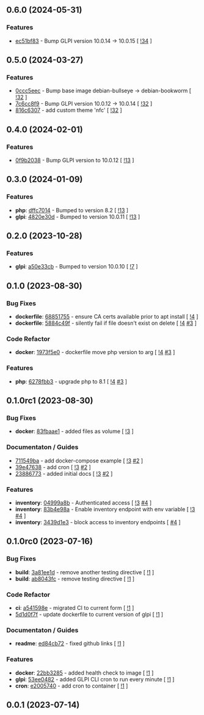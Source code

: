 ## 0.6.0 (2024-05-31)

### Features

- [ec51bf83](https://gitlab.com/nofusscomputing/projects/docker-glpi/-/commit/ec51bf8328a5be9f589b314a2c38b9c213127dcb) - Bump GLPI version 10.0.14 -> 10.0.15 [ [!34](https://gitlab.com/nofusscomputing/projects/docker-glpi/-/merge_requests/34) ]

## 0.5.0 (2024-03-27)

### Features

- [0ccc5eec](https://gitlab.com/nofusscomputing/projects/docker-glpi/-/commit/0ccc5eec3de8773fde1c9cbf0b85ecb3ce66d1c8) - Bump base image debian-bullseye -> debian-bookworm [ [!32](https://gitlab.com/nofusscomputing/projects/docker-glpi/-/merge_requests/32) ]
- [7c6cc8f9](https://gitlab.com/nofusscomputing/projects/docker-glpi/-/commit/7c6cc8f9736246f62ad7c677a1361a96a4520c0f) - Bump GLPI version 10.0.12 -> 10.0.14 [ [!32](https://gitlab.com/nofusscomputing/projects/docker-glpi/-/merge_requests/32) ]
- [816c6307](https://gitlab.com/nofusscomputing/projects/docker-glpi/-/commit/816c6307605be92c396f1c3eaabedd414fe56c83) - add custom theme 'nfc' [ [!32](https://gitlab.com/nofusscomputing/projects/docker-glpi/-/merge_requests/32) ]

## 0.4.0 (2024-02-01)

### Features

- [0f9b2038](https://gitlab.com/nofusscomputing/projects/docker-glpi/-/commit/0f9b203815e69156fbbd538edf19cf7f22654e4d) - Bump GLPI version to 10.0.12 [ [!13](https://gitlab.com/nofusscomputing/projects/docker-glpi/-/merge_requests/13) ]

## 0.3.0 (2024-01-09)

### Features

- **php**: [dffc7014](https://gitlab.com/nofusscomputing/projects/docker-glpi/-/commit/dffc70141f46cf7f719aa928bd76aa4e55b67a0d) - Bumped to version 8.2 [ [!13](https://gitlab.com/nofusscomputing/projects/docker-glpi/-/merge_requests/13) ]
- **glpi**: [4820e30d](https://gitlab.com/nofusscomputing/projects/docker-glpi/-/commit/4820e30d551d904d4781e503ca2c8adb7a336fbd) - Bumped to version 10.0.11 [ [!13](https://gitlab.com/nofusscomputing/projects/docker-glpi/-/merge_requests/13) ]

## 0.2.0 (2023-10-28)

### Features

- **glpi**: [a50e33cb](https://gitlab.com/nofusscomputing/projects/docker-glpi/-/commit/a50e33cbc96b2d6791f8ae288e1beea88a459f38) - Bumped to version 10.0.10 [ [!7](https://gitlab.com/nofusscomputing/projects/docker-glpi/-/merge_requests/7) ]

## 0.1.0 (2023-08-30)

### Bug Fixes

- **dockerfile**: [68851755](https://gitlab.com/nofusscomputing/projects/docker-glpi/-/commit/688517556a748c2ac74d657d573b4ee79a1e48d3) - ensure CA certs available prior to apt install [ [!4](https://gitlab.com/nofusscomputing/projects/docker-glpi/-/merge_requests/4) ]
- **dockerfile**: [5884c49f](https://gitlab.com/nofusscomputing/projects/docker-glpi/-/commit/5884c49f8aacfc25e5b79e1fe1edb745891b9c85) - silently fail if file doesn't exist on delete [ [!4](https://gitlab.com/nofusscomputing/projects/docker-glpi/-/merge_requests/4) [#3](https://gitlab.com/nofusscomputing/projects/docker-glpi/-/issues/3) ]

### Code Refactor

- **docker**: [1973f5e0](https://gitlab.com/nofusscomputing/projects/docker-glpi/-/commit/1973f5e00358be11e2c82ea0fdfb0f32430fa0b6) - dockerfile move php version to arg [ [!4](https://gitlab.com/nofusscomputing/projects/docker-glpi/-/merge_requests/4) [#3](https://gitlab.com/nofusscomputing/projects/docker-glpi/-/issues/3) ]

### Features

- **php**: [6278fbb3](https://gitlab.com/nofusscomputing/projects/docker-glpi/-/commit/6278fbb3dce77dc01dedcb4cefa91b428eaa9135) - upgrade php to 8.1 [ [!4](https://gitlab.com/nofusscomputing/projects/docker-glpi/-/merge_requests/4) [#3](https://gitlab.com/nofusscomputing/projects/docker-glpi/-/issues/3) ]

## 0.1.0rc1 (2023-08-30)

### Bug Fixes

- **docker**: [83fbaae1](https://gitlab.com/nofusscomputing/projects/docker-glpi/-/commit/83fbaae1d61bcd9ac73f46373694204c5e7751c8) - added files as volume [ [!3](https://gitlab.com/nofusscomputing/projects/docker-glpi/-/merge_requests/3) ]

### Documentaton / Guides

- [711549ba](https://gitlab.com/nofusscomputing/projects/docker-glpi/-/commit/711549ba4c9709c39022d8e87e401f5184637091) - add docker-compose example [ [!3](https://gitlab.com/nofusscomputing/projects/docker-glpi/-/merge_requests/3) [#2](https://gitlab.com/nofusscomputing/projects/docker-glpi/-/issues/2) ]
- [39e47638](https://gitlab.com/nofusscomputing/projects/docker-glpi/-/commit/39e476386a4a88fa6fa175f14085eb0cc3e8e4e4) - add cron [ [!3](https://gitlab.com/nofusscomputing/projects/docker-glpi/-/merge_requests/3) [#2](https://gitlab.com/nofusscomputing/projects/docker-glpi/-/issues/2) ]
- [23886773](https://gitlab.com/nofusscomputing/projects/docker-glpi/-/commit/23886773af9976a06be6296cc4a89986df0cd787) - added initial docs [ [!3](https://gitlab.com/nofusscomputing/projects/docker-glpi/-/merge_requests/3) [#2](https://gitlab.com/nofusscomputing/projects/docker-glpi/-/issues/2) ]

### Features

- **inventory**: [04999a8b](https://gitlab.com/nofusscomputing/projects/docker-glpi/-/commit/04999a8b57837d3f30a7df40323b82b4ebb0387b) - Authenticated access [ [!3](https://gitlab.com/nofusscomputing/projects/docker-glpi/-/merge_requests/3) [#4](https://gitlab.com/nofusscomputing/projects/docker-glpi/-/issues/4) ]
- **inventory**: [83b4e98a](https://gitlab.com/nofusscomputing/projects/docker-glpi/-/commit/83b4e98a189d50f5b69d25e8a02f0dee70f012e9) - Enable inventory endpoint with env variable [ [!3](https://gitlab.com/nofusscomputing/projects/docker-glpi/-/merge_requests/3) [#4](https://gitlab.com/nofusscomputing/projects/docker-glpi/-/issues/4) ]
- **inventory**: [3439d1e3](https://gitlab.com/nofusscomputing/projects/docker-glpi/-/commit/3439d1e36184e83e01829db5c0ee97984b350a5a) - block access to inventory endpoints [ [#4](https://gitlab.com/nofusscomputing/projects/docker-glpi/-/issues/4) ]

## 0.1.0rc0 (2023-07-16)

### Bug Fixes

- **build**: [3a81ee1d](https://gitlab.com/nofusscomputing/projects/docker-glpi/-/commit/3a81ee1dfed8d96908ab827d8a24f7923be351a3) - remove another testing directive [ [!1](https://gitlab.com/nofusscomputing/projects/docker-glpi/-/merge_requests/1) ]
- **build**: [ab8043fc](https://gitlab.com/nofusscomputing/projects/docker-glpi/-/commit/ab8043fc9353dd3955f9ae2a0fbd00aa6812fbbf) - remove testing directive [ [!1](https://gitlab.com/nofusscomputing/projects/docker-glpi/-/merge_requests/1) ]

### Code Refactor

- **ci**: [a541598e](https://gitlab.com/nofusscomputing/projects/docker-glpi/-/commit/a541598e482b24ef0fdfd04d96de87de5b6afed2) - migrated CI to current form [ [!1](https://gitlab.com/nofusscomputing/projects/docker-glpi/-/merge_requests/1) ]
- [5d1d0f7f](https://gitlab.com/nofusscomputing/projects/docker-glpi/-/commit/5d1d0f7feb4b4923651c603a04f49c7c66ff7315) - update dockerfile to current version of glpi [ [!1](https://gitlab.com/nofusscomputing/projects/docker-glpi/-/merge_requests/1) ]

### Documentaton / Guides

- **readme**: [ed84cb72](https://gitlab.com/nofusscomputing/projects/docker-glpi/-/commit/ed84cb72a0465a61992e5aeec2208c0c429d63b9) - fixed github links [ [!1](https://gitlab.com/nofusscomputing/projects/docker-glpi/-/merge_requests/1) ]

### Features

- **docker**: [22bb3285](https://gitlab.com/nofusscomputing/projects/docker-glpi/-/commit/22bb328581f7f6b5c4bcdf07f28878863b1e3dba) - added health check to image [ [!1](https://gitlab.com/nofusscomputing/projects/docker-glpi/-/merge_requests/1) ]
- **glpi**: [53ee0482](https://gitlab.com/nofusscomputing/projects/docker-glpi/-/commit/53ee0482fe9f3e30b3cf51e5b604a6f8e494d490) - added GLPI CLI cron to run every minute [ [!1](https://gitlab.com/nofusscomputing/projects/docker-glpi/-/merge_requests/1) ]
- **cron**: [e2005740](https://gitlab.com/nofusscomputing/projects/docker-glpi/-/commit/e20057409955634790de23b9d1bb7b4abf70f105) - add cron to container [ [!1](https://gitlab.com/nofusscomputing/projects/docker-glpi/-/merge_requests/1) ]

## 0.0.1 (2023-07-14)
